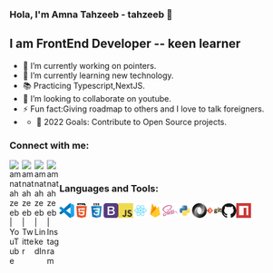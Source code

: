 ### Hola, I'm Amna Tahzeeb - tahzeeb 👋

## I am FrontEnd Developer -- keen learner

- 🔭 I’m currently working on pointers.
- 🌱 I’m currently learning new technology.
- 📚 Practicing Typescript,NextJS.
- 👯 I’m looking to collaborate on youtube.
- ⚡ Fun fact:Giving roadmap to others and I love to talk foreigners.
- - 🥅 2022 Goals: Contribute to Open Source projects.


### Connect with me:

[<img align="left" alt="amnatahzeeb | YouTube" width="22px" src="https://cdn.jsdelivr.net/npm/simple-icons@v3/icons/youtube.svg" />][youtube]
[<img align="left" alt="amnatahzeeb | Twitter" width="22px" src="https://cdn.jsdelivr.net/npm/simple-icons@v3/icons/twitter.svg" />][twitter]
[<img align="left" alt="amnatahzeeb | LinkedIn" width="22px" src="https://cdn.jsdelivr.net/npm/simple-icons@v3/icons/linkedin.svg" />][linkedin]
[<img align="left" alt="amnatahzeeb | Instagram" width="22px" src="https://cdn.jsdelivr.net/npm/simple-icons@v3/icons/instagram.svg" />][instagram]

<br />

### Languages and Tools:

<img align="left" alt="Visual Studio Code" width="26px" src="https://raw.githubusercontent.com/github/explore/80688e429a7d4ef2fca1e82350fe8e3517d3494d/topics/visual-studio-code/visual-studio-code.png" />
<img align="left" alt="HTML5" width="26px" src="https://raw.githubusercontent.com/github/explore/80688e429a7d4ef2fca1e82350fe8e3517d3494d/topics/html/html.png" />
<img align="left" alt="CSS3" width="26px" src="https://raw.githubusercontent.com/github/explore/80688e429a7d4ef2fca1e82350fe8e3517d3494d/topics/css/css.png" />
<img align="left" alt="bootstap" width="26px" src="https://raw.githubusercontent.com/github/explore/80688e429a7d4ef2fca1e82350fe8e3517d3494d/topics/bootstrap/bootstrap.png" />
<img align="left" alt="JavaScript" width="26px" src="https://raw.githubusercontent.com/github/explore/80688e429a7d4ef2fca1e82350fe8e3517d3494d/topics/javascript/javascript.png" />
<img align="left" alt="React" width="26px" src="https://raw.githubusercontent.com/github/explore/80688e429a7d4ef2fca1e82350fe8e3517d3494d/topics/react/react.png" />
<img align="left" alt="firebase" width="26px" src="https://raw.githubusercontent.com/github/explore/80688e429a7d4ef2fca1e82350fe8e3517d3494d/topics/firebase/firebase.png" />
<img align="left" alt="Sass" width="26px" src="https://raw.githubusercontent.com/github/explore/80688e429a7d4ef2fca1e82350fe8e3517d3494d/topics/sass/sass.png" />
<img align="left" alt="Python" width="26px" src="https://raw.githubusercontent.com/github/explore/80688e429a7d4ef2fca1e82350fe8e3517d3494d/topics/python/python.png" 
/>
<img align="left" alt="JSON" width="26px" src="https://raw.githubusercontent.com/github/explore/80688e429a7d4ef2fca1e82350fe8e3517d3494d/topics/json/json.png" 
/>
<img align="left" alt="Git" width="26px" src="https://raw.githubusercontent.com/github/explore/80688e429a7d4ef2fca1e82350fe8e3517d3494d/topics/git/git.png" />
<img align="left" alt="GitHub" width="26px" src="https://raw.githubusercontent.com/github/explore/78df643247d429f6cc873026c0622819ad797942/topics/github/github.png" />
<img align="left" alt="npm" width="26px" src="https://raw.githubusercontent.com/github/explore/80688e429a7d4ef2fca1e82350fe8e3517d3494d/topics/npm/npm.png" />

<br />
<br />


[twitter]: https://twitter.com/AmnaTahzeeb
[youtube]: https://www.youtube.com/channel/UCRMOQ2LTZOzdWrkF5lnXqkQ
[instagram]: https://www.instagram.com/aamnazaidiii/
[linkedin]: https://www.linkedin.com/in/amna12/
